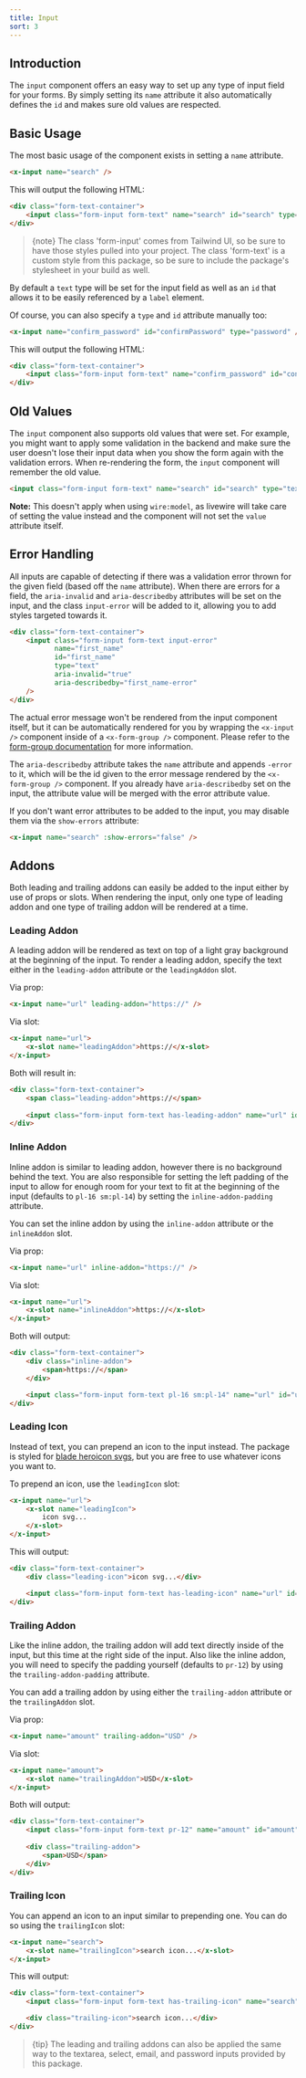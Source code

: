 ```yaml
---
title: Input
sort: 3
---
```


## Introduction

The `input` component offers an easy way to set up any type of input field for your forms.
By simply setting its `name` attribute it also automatically defines the `id` and makes sure
old values are respected.

## Basic Usage

The most basic usage of the component exists in setting a `name` attribute.

```html
<x-input name="search" />
```

This will output the following HTML:

```html
<div class="form-text-container">
    <input class="form-input form-text" name="search" id="search" type="text" />
</div>
```

> {note} The class 'form-input' comes from Tailwind UI, so be sure to have those styles pulled
> into your project. The class 'form-text' is a custom style from this package, so be sure to include
> the package's stylesheet in your build as well.

By default a `text` type will be set for the input field as well as an `id` that allows
it to be easily referenced by a `label` element.

Of course, you can also specify a `type` and `id` attribute manually too:

```html
<x-input name="confirm_password" id="confirmPassword" type="password" />
```

This will output the following HTML:

```html
<div class="form-text-container">
    <input class="form-input form-text" name="confirm_password" id="confirmPassword" type="password" />
</div>
```

## Old Values

The `input` component also supports old values that were set. For example, you
might want to apply some validation in the backend and make sure the user doesn't
lose their input data when you show the form again with the validation errors.
When re-rendering the form, the `input` component will remember the old value.

```html
<input class="form-input form-text" name="search" id="search" type="text" value="Eloquent" />
```

**Note:** This doesn't apply when using `wire:model`, as livewire will take care of setting the value instead
and the component will not set the `value` attribute itself.

## Error Handling

All inputs are capable of detecting if there was a validation error thrown for the given field (based off the `name` attribute).
When there are errors for a field, the `aria-invalid` and `aria-describedby` attributes will be set on the input, and the class
`input-error` will be added to it, allowing you to add styles targeted towards it.

```html
<div class="form-text-container">
    <input class="form-input form-text input-error" 
           name="first_name"
           id="first_name"
           type="text"
           aria-invalid="true"
           aria-describedby="first_name-error"
    />
</div>
```

The actual error message won't be rendered from the input component itself, but it can be automatically rendered for you
by wrapping the `<x-input />` component inside of a `<x-form-group />` component. Please refer to the [form-group documentation](/docs/laravel-form-components/v1/components/form-group#error-handling) for more information.

The `aria-describedby` attribute takes the `name` attribute and appends `-error` to it, which will be the id given to the error message rendered by the `<x-form-group />` component. If you already have `aria-describedby` set on the input, the attribute
value will be merged with the error attribute value.

If you don't want error attributes to be added to the input, you may disable them via the `show-errors` attribute:

```html
<x-input name="search" :show-errors="false" />
```

## Addons

Both leading and trailing addons can easily be added to the input either by use of props or slots. When rendering the input,
only one type of leading addon and one type of trailing addon will be rendered at a time.

### Leading Addon

A leading addon will be rendered as text on top of a light gray background at the beginning of the input. To render a leading
addon, specify the text either in the `leading-addon` attribute or the `leadingAddon` slot.

Via prop:
```html
<x-input name="url" leading-addon="https://" />
```

Via slot:
```html
<x-input name="url">
    <x-slot name="leadingAddon">https://</x-slot>
</x-input>
```

Both will result in:
```html
<div class="form-text-container">
    <span class="leading-addon">https://</span>
    
    <input class="form-input form-text has-leading-addon" name="url" id="url" type="text" />
</div>
```

### Inline Addon

Inline addon is similar to leading addon, however there is no background behind the text. You are also responsible
for setting the left padding of the input to allow for enough room for your text to fit at the beginning of the
input (defaults to `pl-16 sm:pl-14`) by setting the `inline-addon-padding` attribute.

You can set the inline addon by using the `inline-addon` attribute or the `inlineAddon` slot.

Via prop:
```html
<x-input name="url" inline-addon="https://" />
```

Via slot:
```html
<x-input name="url">
    <x-slot name="inlineAddon">https://</x-slot>
</x-input>
```

Both will output:
```html
<div class="form-text-container">
    <div class="inline-addon">
        <span>https://</span>
    </div>

    <input class="form-input form-text pl-16 sm:pl-14" name="url" id="url" type="text" />
</div>
```

### Leading Icon

Instead of text, you can prepend an icon to the input instead. The package is styled for 
[blade heroicon svgs](https://github.com/blade-ui-kit/blade-heroicons), but you are free
to use whatever icons you want to.

To prepend an icon, use the `leadingIcon` slot:

```html
<x-input name="url">
    <x-slot name="leadingIcon">
        icon svg...
    </x-slot>
</x-input>
```

This will output:

```html
<div class="form-text-container">
    <div class="leading-icon">icon svg...</div>

    <input class="form-input form-text has-leading-icon" name="url" id="url" type="text" />
</div>
```

### Trailing Addon

Like the inline addon, the trailing addon will add text directly inside of the input, but this time at the right
side of the input. Also like the inline addon, you will need to specify the padding yourself (defaults to `pr-12`)
by using the `trailing-addon-padding` attribute.

You can add a trailing addon by using either the `trailing-addon` attribute or the `trailingAddon` slot.

Via prop:
```html
<x-input name="amount" trailing-addon="USD" />
```

Via slot:
```html
<x-input name="amount">
    <x-slot name="trailingAddon">USD</x-slot>
</x-input>
```

Both will output:
```html
<div class="form-text-container">
    <input class="form-input form-text pr-12" name="amount" id="amount" type="text" />
    
    <div class="trailing-addon">
        <span>USD</span>
    </div>
</div>
```

### Trailing Icon

You can append an icon to an input similar to prepending one. You can do so using the `trailingIcon` slot:

```html
<x-input name="search">
    <x-slot name="trailingIcon">search icon...</x-slot>
</x-input>
```

This will output:
```html
<div class="form-text-container">
    <input class="form-input form-text has-trailing-icon" name="search" id="search" type="text" />

    <div class="trailing-icon">search icon...</div>
</div>
```

> {tip} The leading and trailing addons can also be applied the same way to the textarea, select, email, and password
> inputs provided by this package.
